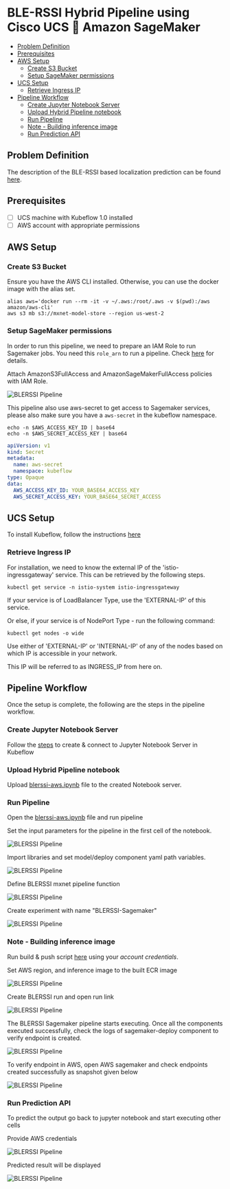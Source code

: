 # BLE-RSSI Hybrid Pipeline using Cisco UCS 🤝 Amazon SageMaker

<!-- vscode-markdown-toc -->
* [Problem Definition](#ProblemDefinition)
* [Prerequisites](#Prerequisites)
* [AWS Setup](#AWSSetup)
	* [Create S3 Bucket](#CreateS3Bucket)
	* [Setup SageMaker permissions](#SetupSageMakerpermissions)
* [UCS Setup](#UCSSetup)
	* [Retrieve Ingress IP](#RetrieveIngressIP)
* [Pipeline Workflow](#PipelineWorkflow)
	* [Create Jupyter Notebook Server](#CreateJupyterNotebookServer)
	* [Upload Hybrid Pipeline notebook](#UploadHybridPipelinenotebook)
	* [Run Pipeline](#RunPipeline)
	* [Note - Building inference image](#Note-Buildinginferenceimage)
	* [Run Prediction API](#RunPredictionAPI)

<!-- vscode-markdown-toc-config
	numbering=false
	autoSave=true
	/vscode-markdown-toc-config -->
<!-- /vscode-markdown-toc -->

## <a name='ProblemDefinition'></a>Problem Definition
The description of the BLE-RSSI based localization prediction
can be found [here](../../README.md).

## <a name='Prerequisites'></a>Prerequisites

- [ ] UCS machine with Kubeflow 1.0 installed
- [ ] AWS account with appropriate permissions

## <a name='AWSSetup'></a>AWS Setup
### <a name='CreateS3Bucket'></a>Create S3 Bucket

Ensure you have the AWS CLI installed. 
Otherwise, you can use the docker image with the alias set.

    alias aws='docker run --rm -it -v ~/.aws:/root/.aws -v $(pwd):/aws amazon/aws-cli'
    aws s3 mb s3://mxnet-model-store --region us-west-2

### <a name='SetupSageMakerpermissions'></a>Setup SageMaker permissions

In order to run this pipeline, we need to prepare an IAM Role to run Sagemaker jobs. You need this `role_arn` to run a pipeline. Check [here](https://docs.aws.amazon.com/sagemaker/latest/dg/sagemaker-roles.html) for details.

Attach AmazonS3FullAccess and AmazonSageMakerFullAccess policies with IAM Role.

![BLERSSI Pipeline](./pictures/aws-role.PNG)


This pipeline also use aws-secret to get access to Sagemaker services, please also make sure you have a `aws-secret` in the kubeflow namespace.

    echo -n $AWS_ACCESS_KEY_ID | base64
    echo -n $AWS_SECRET_ACCESS_KEY | base64

```yaml
apiVersion: v1
kind: Secret
metadata:
  name: aws-secret
  namespace: kubeflow
type: Opaque
data:
  AWS_ACCESS_KEY_ID: YOUR_BASE64_ACCESS_KEY
  AWS_SECRET_ACCESS_KEY: YOUR_BASE64_SECRET_ACCESS
```

## <a name='UCSSetup'></a>UCS Setup

To install Kubeflow, follow the instructions [here](../../../../../install)

### <a name='RetrieveIngressIP'></a>Retrieve Ingress IP

For installation, we need to know the external IP of the 'istio-ingressgateway' service. This can be retrieved by the following steps.  

```
kubectl get service -n istio-system istio-ingressgateway
```

If your service is of LoadBalancer Type, use the 'EXTERNAL-IP' of this service.  

Or else, if your service is of NodePort Type - run the following command:  

```
kubectl get nodes -o wide
```

Use either of 'EXTERNAL-IP' or 'INTERNAL-IP' of any of the nodes based on which IP is accessible in your network.  

This IP will be referred to as INGRESS_IP from here on.

## <a name='PipelineWorkflow'></a>Pipeline Workflow
Once the setup is complete, the following are the steps in the pipeline
workflow.

### <a name='CreateJupyterNotebookServer'></a>Create Jupyter Notebook Server

Follow the [steps](./../notebook#create--connect-to-jupyter-notebook-server) to create & connect to Jupyter Notebook Server in Kubeflow    
    
### <a name='UploadHybridPipelinenotebook'></a>Upload Hybrid Pipeline notebook

Upload [blerssi-aws.ipynb](blerssi-aws.ipynb) file to the created Notebook server.
    
### <a name='RunPipeline'></a>Run Pipeline

Open the [blerssi-aws.ipynb](blerssi-aws.ipynb) file and run pipeline

Set the input parameters for the pipeline in the first cell of the notebook.

![BLERSSI Pipeline](./pictures/notebook-sabe-1.PNG)

Import libraries and set model/deploy component yaml path variables.

![BLERSSI Pipeline](./pictures/notebook-sabe-2.PNG)

Define BLERSSI mxnet pipeline function

![BLERSSI Pipeline](./pictures/notebook-sabe-3.PNG)

Create experiment with name "BLERSSI-Sagemaker"

![BLERSSI Pipeline](./pictures/notebook-sabe-4.PNG)

### <a name='Note-Buildinginferenceimage'></a>Note - Building inference image
   Run build & push script [here](./components/v1/mxnet-byom-inference/container/build_and_push.sh) using your *account credentials*.

Set AWS region, and inference image to the built ECR image

![BLERSSI Pipeline](./pictures/notebook-sabe-5.PNG)

Create BLERSSI run and open run link

![BLERSSI Pipeline](./pictures/notebook-sabe-6.PNG)


The BLERSSI Sagemaker pipeline starts executing. 
Once all the components executed successfully, check the logs of sagemaker-deploy component to verify endpoint is created.

![BLERSSI Pipeline](./pictures/notebook-sabe-7.PNG)

To verify endpoint in AWS, open AWS sagemaker and check endpoints created successfully as snapshot given below

![BLERSSI Pipeline](./pictures/aws-sagemaker-endpoint.PNG)

### <a name='RunPredictionAPI'></a>Run Prediction API

To predict the output go back to jupyter notebook and start executing other cells

Provide AWS credentials

![BLERSSI Pipeline](./pictures/notebook-sabe-8.PNG)

Predicted result will be displayed

![BLERSSI Pipeline](./pictures/notebook-sabe-9.PNG)
